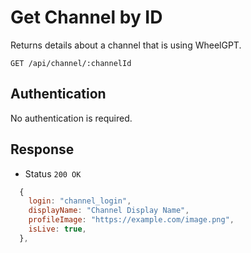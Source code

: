 # Get Channel by ID

Returns details about a channel that is using WheelGPT.

```http
GET /api/channel/:channelId
```

## Authentication

No authentication is required.

## Response

- Status `200 OK`

```js
  {
    login: "channel_login",
    displayName: "Channel Display Name",
    profileImage: "https://example.com/image.png",
    isLive: true,
  },
```
